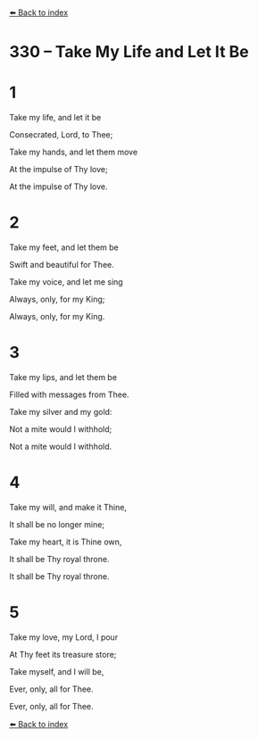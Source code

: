[⬅️ Back to index](../README.md)

# 330 – Take My Life and Let It Be





# 1

Take my life, and let it be

Consecrated, Lord, to Thee;

Take my hands, and let them move

At the impulse of Thy love;

At the impulse of Thy love.



# 2

Take my feet, and let them be

Swift and beautiful for Thee.

Take my voice, and let me sing

Always, only, for my King;

Always, only, for my King.



# 3

Take my lips, and let them be

Filled with messages from Thee.

Take my silver and my gold:

Not a mite would I withhold;

Not a mite would I withhold.



# 4

Take my will, and make it Thine,

It shall be no longer mine;

Take my heart, it is Thine own,

It shall be Thy royal throne.

It shall be Thy royal throne.



# 5

Take my love, my Lord, I pour

At Thy feet its treasure store;

Take myself, and I will be,

Ever, only, all for Thee.

Ever, only, all for Thee.

[⬅️ Back to index](../README.md)

